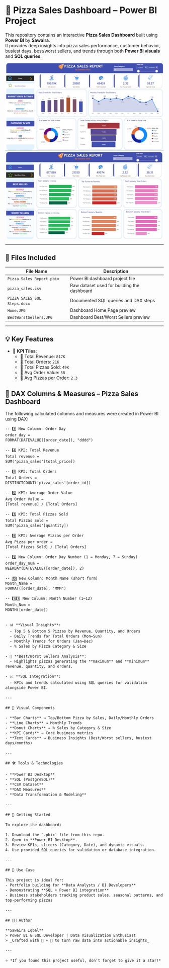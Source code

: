 # 🍕 Pizza Sales Dashboard – Power BI Project

This repository contains an interactive **Pizza Sales Dashboard** built using **Power BI** by **Sawaira**.  
It provides deep insights into pizza sales performance, customer behavior, busiest days, best/worst sellers, and trends through both **Power BI visuals** and **SQL queries**.

![Dashboard Preview](Home.JPG)  
![Dashboard Preview](BestWorstSellers.JPG)

---

## 📁 Files Included

| File Name                           | Description                                      |
|------------------------------------|--------------------------------------------------|
| `Pizza Sales Report.pbix`          | Power BI dashboard project file                  |
| `pizza_sales.csv`                   | Raw dataset used for building the dashboard      |
| `PIZZA SALES SQL Steps.docx`        | Documented SQL queries and DAX steps             |
| `Home.JPG`                          | Dashboard Home Page preview                      |
| `BestWorstSellers.JPG`              | Dashboard Best/Worst Sellers preview             |

---

## 💡 Key Features

- 📌 **KPI Tiles**:
  - 🔹 Total Revenue: `817K`
  - 🔹 Total Orders: `21K`
  - 🔹 Total Pizzas Sold: `49K`
  - 🔹 Avg Order Value: `38`
  - 🔹 Avg Pizzas per Order: `2.3`


## 📐 DAX Columns & Measures – Pizza Sales Dashboard

The following calculated columns and measures were created in Power BI using DAX:

```DAX
-- 3️⃣ New Column: Order Day
order_day =
FORMAT(DATEVALUE([order_date]), "dddd")

-- 4️⃣ KPI: Total Revenue
Total revenue =
SUM('pizza_sales'[total_price])

-- 5️⃣ KPI: Total Orders
Total Orders =
DISTINCTCOUNT('pizza_sales'[order_id])

-- 6️⃣ KPI: Average Order Value
Avg Order Value =
[Total revenue] / [Total Orders]

-- 7️⃣ KPI: Total Pizzas Sold
Total Pizzas Sold =
SUM('pizza_sales'[quantity])

-- 8️⃣ KPI: Average Pizzas per Order
Avg Pizza per order =
[Total Pizzas Sold] / [Total Orders]

-- 9️⃣ New Column: Order Day Number (1 = Monday, 7 = Sunday)
order_day_num =
WEEKDAY(DATEVALUE([order_date]), 2)

-- 🔟 New Column: Month Name (short form)
Month_Name =
FORMAT([order_date], "MMM")

-- 1️⃣1️⃣ New Column: Month Number (1–12)
Month_Num =
MONTH([order_date])


- 📊 **Visual Insights**:
  - Top 5 & Bottom 5 Pizzas by Revenue, Quantity, and Orders
  - Daily Trends for Total Orders (Mon–Sun)
  - Monthly Trends for Orders (Jan–Dec)
  - % Sales by Pizza Category & Size

- 🎯 **Best/Worst Sellers Analysis**:
  - Highlights pizzas generating the **maximum** and **minimum** revenue, quantity, and orders.

- 📈 **SQL Integration**:
  - KPIs and trends calculated using SQL queries for validation alongside Power BI.

---

## 🎨 Visual Components

- **Bar Charts** → Top/Bottom Pizza by Sales, Daily/Monthly Orders  
- **Line Charts** → Monthly Trends  
- **Donut Charts** → % Sales by Category & Size  
- **KPI Cards** → Core business metrics  
- **Text Cards** → Business Insights (Best/Worst sellers, busiest days/months)  

---

## 🛠️ Tools & Technologies

- **Power BI Desktop**  
- **SQL (PostgreSQL)**  
- **CSV Dataset**  
- **DAX Measures**  
- **Data Transformation & Modeling**

---

## 🚀 Getting Started

To explore the dashboard:

1. Download the `.pbix` file from this repo.  
2. Open in **Power BI Desktop**.  
3. Review KPIs, slicers (Category, Date), and dynamic visuals.  
4. Use provided SQL queries for validation or database integration.  

---

## 📌 Use Case

This project is ideal for:  
- Portfolio building for **Data Analysts / BI Developers**  
- Demonstrating **SQL + Power BI integration**  
- Business stakeholders tracking product sales, seasonal patterns, and top-performing pizzas  

---

## 👩‍💻 Author

**Sawaira Iqbal**  
> Power BI & SQL Developer | Data Visualization Enthusiast  
> _Crafted with 🍕 + 💖 to turn raw data into actionable insights_

---

⭐ *If you found this project useful, don’t forget to give it a star!*  
